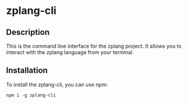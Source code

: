 # zplang-cli

## Description

This is the command line interface for the zplang project. It allows you to interact with the zplang language from your terminal.

## Installation

To install the zplang-cli, you can use npm:

```
npm i -g zplang-cli
```

